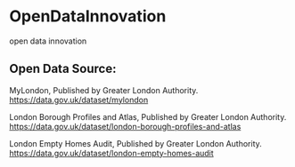 # OpenDataInnovation
open data innovation 

Open Data Source:
-----------
MyLondon, Published by Greater London Authority.<br>
https://data.gov.uk/dataset/mylondon<br>

London Borough Profiles and Atlas, Published by Greater London Authority.<br>
https://data.gov.uk/dataset/london-borough-profiles-and-atlas<br>

London Empty Homes Audit, Published by Greater London Authority.<br>
https://data.gov.uk/dataset/london-empty-homes-audit<br>